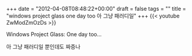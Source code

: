 +++
date = "2012-04-08T08:48:22+00:00"
draft = false
tags = ""
title = "windows project glass one day too 아 그냥 패러디일"
+++
{{< youtube ZwModZmOzDs >}}



Windows Project Glass: One day too...

아 그냥 패러디일 뿐인데도 짜증나
